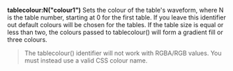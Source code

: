 <a name="tablecolour"></a>**tablecolour:N("colour1")** Sets the colour of the table's waveform, where N is the table number, starting at 0 for the first table. If you leave this identifier out default colours will be chosen for the tables. If the table size is equal or less than two, the colours passed to tablecolour() will form a gradient fill or three colours.  
>The tablecolour() identifier will not work with RGBA/RGB values. You must instead use a valid CSS colour name.
